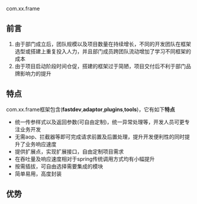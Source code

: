 com.xx.frame
## 前言

 1. 由于部门成立后，团队规模以及项目数量在持续增长，不同的开发团队在框架选型或搭建上重复投入人力，并且部门成员跨团队流动增加了学习不同框架的成本
 2. 由于项目启动阶段时间仓促，搭建的框架过于简陋，项目交付后不利于部门品牌影响力的提升
 
 ## 特点
com.xx.frame框架包含(**fastdev**,**adaptor**,**plugins**,**tools**)，它有如下**特点**

-  统一传参样式以及返回参数(可自由定制)，统一异常处理等，开发人员可更专注业务开发
- 无需aop、拦截器等即可完成请求前置及后置处理，提升开发便利性的同时提升了业务响应速度
- 提供扩展点，实现扩展接口，自由定制项目需求
- 在吞吐量及响应速度相对于spring传统调用方式均有小幅提升
- 按需插拔，可自由选择需要集成的模块
- 简单易用，高度封装
## 优势

